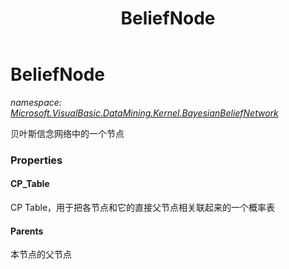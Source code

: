 ﻿---
title: BeliefNode
---

# BeliefNode
_namespace: [Microsoft.VisualBasic.DataMining.Kernel.BayesianBeliefNetwork](N-Microsoft.VisualBasic.DataMining.Kernel.BayesianBeliefNetwork.html)_

贝叶斯信念网络中的一个节点




### Properties

#### CP_Table
CP Table，用于把各节点和它的直接父节点相关联起来的一个概率表
#### Parents
本节点的父节点
